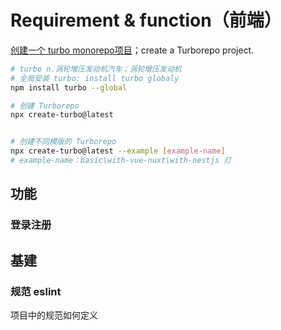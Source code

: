 # Requirement & function（前端）

[创建一个 turbo monorepo项目](https://turbo.build/repo/docs/getting-started/installation)；create a Turborepo project.

```bash
# turbo n.涡轮增压发动机汽车；涡轮增压发动机
# 全局安装 turbo: install turbo globaly
npm install turbo --global

# 创建 Turborepo
npx create-turbo@latest


# 创建不同模版的 Turborepo
npx create-turbo@latest --example [example-name]
# example-name：basic\with-vue-nuxt\with-nestjs 灯
```

## 功能

### 登录注册



## 基建

### 规范 eslint

项目中的规范如何定义





### 